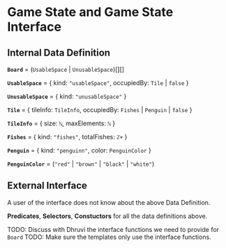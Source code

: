 # Game State and Game State Interface

## Internal Data Definition

**`Board`** = (`UsableSpace` | `UnusableSpace`)[][]

**`UsableSpace`** = { kind: `"usableSpace"`, occupiedBy: `Tile` | `false` }

**`UnusableSpace`** = { kind: `"unusableSpace"` }

**`Tile`** = { tileInfo: `TileInfo`, occupiedBy: `Fishes` | `Penguin` | `false` }

**`TileInfo`** = { size: `ℕ`, maxElements: `ℕ` }

**`Fishes`** = { kind: `"fishes"`, totalFishes: `ℤ+` }

**`Penguin`** = { kind: `"penguinn"`, color: `PenguinColor` }

**`PenguinColor`** = (`"red"` | `"brown"` | `"black"` | `"white"`)

## External Interface

A user of the interface does not know about the above Data Definition. 

**Predicates**, **Selectors**, **Constuctors** for all the data definitions above. 

TODO: Discuss with Dhruvi the interface functions we need to provide for `Board` 
TODO: Make sure the templates only use the interface functions. 
